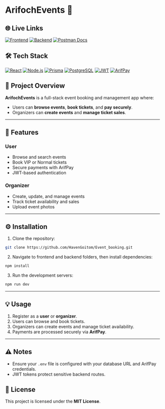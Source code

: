 # ArifochEvents 🚀

## 🌐 Live Links

[![Frontend](https://img.shields.io/badge/Frontend-Live-blue?style=for-the-badge&logo=react)](your-frontend-live-link) [![Backend](https://img.shields.io/badge/Backend-Live-green?style=for-the-badge&logo=node.js)]([your-backend-live-link](https://arifochevents.onrender.com)) [![Postman Docs](https://img.shields.io/badge/Postman-Docs-orange?style=for-the-badge&logo=postman&logoColor=white)]([your-postman-doc-link](https://documenter.getpostman.com/view/44518762/2sB3WjyPAM))

## 🛠 Tech Stack

[![React](https://img.shields.io/badge/React-61DAFB?style=for-the-badge&logo=react&logoColor=black)](https://reactjs.org/) [![Node.js](https://img.shields.io/badge/Node.js-339933?style=for-the-badge&logo=nodedotjs&logoColor=white)](https://nodejs.org/) [![Prisma](https://img.shields.io/badge/Prisma-2D3748?style=for-the-badge&logo=prisma&logoColor=white)](https://www.prisma.io/) [![PostgreSQL](https://img.shields.io/badge/PostgreSQL-316192?style=for-the-badge&logo=postgresql&logoColor=white)](https://www.postgresql.org/) [![JWT](https://img.shields.io/badge/JWT-000000?style=for-the-badge&logo=JSONWebTokens&logoColor=white)](https://jwt.io/) [![ArifPay](https://img.shields.io/badge/ArifPay-FF5733?style=for-the-badge&logo=paypal&logoColor=white)](https://arifpay.com/)

## 🌟 Project Overview

**ArifochEvents** is a full-stack event booking and management app where:

- Users can **browse events**, **book tickets**, and **pay securely**.
- Organizers can **create events** and **manage ticket sales**.

---

## 🚀 Features

### User
- Browse and search events
- Book VIP or Normal tickets
- Secure payments with ArifPay
- JWT-based authentication

### Organizer
- Create, update, and manage events
- Track ticket availability and sales
- Upload event photos

---

## ⚙️ Installation

1. Clone the repository:  

```bash
git clone https://github.com/HavenGoitom/Event_booking.git
````

2. Navigate to frontend and backend folders, then install dependencies:

```bash
npm install
```

3. Run the development servers:

```bash
npm run dev
```

---

## 💡 Usage

1. Register as a **user** or **organizer**.
2. Users can browse and book tickets.
3. Organizers can create events and manage ticket availability.
4. Payments are processed securely via **ArifPay**.

---

## ⚠️ Notes

* Ensure your `.env` file is configured with your database URL and ArifPay credentials.
* JWT tokens protect sensitive backend routes.

## 📜 License

This project is licensed under the **MIT License**.

